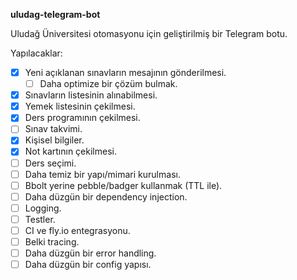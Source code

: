 **uludag-telegram-bot**

Uludağ Üniversitesi otomasyonu için geliştirilmiş bir Telegram botu.

Yapılacaklar:
- [x] Yeni açıklanan sınavların mesajının gönderilmesi.
    - [ ] Daha optimize bir çözüm bulmak.
- [x] Sınavların listesinin alınabilmesi.
- [x] Yemek listesinin çekilmesi.
- [x] Ders programının çekilmesi.
- [ ] Sınav takvimi.
- [x] Kişisel bilgiler.
- [x] Not kartının çekilmesi.
- [ ] Ders seçimi.
- [ ] Daha temiz bir yapı/mimari kurulması.
- [ ] Bbolt yerine pebble/badger kullanmak (TTL ile).
- [ ] Daha düzgün bir dependency injection.
- [ ] Logging.
- [ ] Testler.
- [ ] CI ve fly.io entegrasyonu.
- [ ] Belki tracing.
- [ ] Daha düzgün bir error handling.
- [ ] Daha düzgün bir config yapısı.
